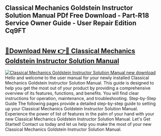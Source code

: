 ## Classical Mechanics Goldstein Instructor Solution Manual PDf Free Download - Part-R18 Service Owner Guide - User Repair Edition Cq9FT

# <h2><a href="http://bc82150.oget.top/?id=Classical+Mechanics+Goldstein+Instructor+Solution+Manual">🔗Download New 👉🔴 Classical Mechanics Goldstein Instructor Solution Manual</a></h2>

[![Classical Mechanics Goldstein Instructor Solution Manual new download](https://i.imgur.com/5g1atiW.png)](http://bc82150.oget.top/?id=Classical+Mechanics+Goldstein+Instructor+Solution+Manual)
Hello and welcome to the user manual for your newly installed Classical Mechanics Goldstein Instructor Solution Manual. This guide is designed to help you get the most out of your product by providing a comprehensive overview of its features, functions, and benefits. You will find clear instructions for operation, maintenance, and troubleshooting. Step-by-Step Guide The following pages provide a detailed step-by-step guide to setting up your Classical Mechanics Goldstein Instructor Solution Manual. Experience the power of list of features in the palm of your hand with your new Classical Mechanics Goldstein Instructor Solution Manual. Let's Get Started! Contact us today and let us help you make the most of your new Classical Mechanics Goldstein Instructor Solution Manual.
